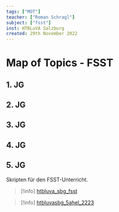 ```yaml
---
tags: ["MOT"]
teacher: ["Roman Schragl"]
subject: ["fsst"]
inst: HTBLuVA Salzburg
created: 29th November 2022
---
```


# Map of Topics - FSST

## 1. JG

## 2. JG

## 3. JG

## 4. JG

## 5. JG

Skripten für den FSST-Unterricht.

>[!info] [htbluva_sbg_fsst](https://gitlab.com/fosy/htbluva_sbg_fsst)

>[!info] [htbluvasbg_5ahel_2223](https://gitlab.com/htbluva-salzburg-5ahel/htbluvasbg_5ahel_2223)